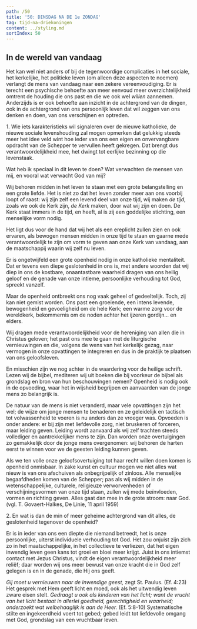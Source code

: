 ```yaml
---
path: /50
title: '50: DINSDAG NA DE 1e ZONDAG'
tag: tijd-na-driekoningen
content: ../styling.md
sortIndex: 50
---
```


## In de wereld van vandaag

Het kan wel niet anders of bij de tegenwoordige complicaties in het sociale, het kerkelijke, het politieke leven (om alleen deze aspecten te noemen) verlangt de mens van vandaag naar een zekere vereenvoudiging. Er is terecht een psychische behoefte aan meer eenvoud meer overzichtelijkheid omtrent de houding die ons past en die we ook wel _willen_ aannemen. Anderzijds is er ook behoefte aan inzicht in de achtergrond van de dingen, ook in de achtergrond van ons persoonlijk leven dat wil zeggen van ons denken en doen, van ons verschijnen en optreden.

1\. Wie iets karakteristieks wil signaleren over de nieuwe katholieke, de nieuwe sociale levenshouding zal mogen opmerken dat gelukkig steeds meer het idee veld wint hoe ieder van ons een eigen en onvervangbare opdracht van de Schepper te vervullen heeft gekregen. Dat brengt dus verantwoordelijkheid mee, het dwingt tot eerlijke bezinning op die levenstaak.

Wat heb ik speciaal in dit leven te doen? Wat verwachten de mensen van mij, en vooral wat verwacht God van mij?

Wij behoren midden in het leven te staan met een grote belangstelling en een grote liefde. Het is niet zo dat het leven zonder meer aan ons voorbij loopt of raast: wij zijn zelf een levend deel van onze tijd, wij maken _de tijd_, zoals we ook de Kerk zijn, _de Kerk_ maken, door wat wij zijn en doen. De Kerk staat immers in de tijd, en heeft, al is zij een goddelijke stichting, een menselijke vorm nodig.

Het ligt dus voor de hand dat wij het als een ereplicht zullen zien en ook ervaren, als bewogen mensen midden in onze tijd te staan en gaarne mede verantwoordelijk te zijn om vorm te geven aan onze Kerk van vandaag, aan de maatschappij waarin wij zelf nu leven.

Er is ongetwijfeld een grote openheid nodig in onze katholieke mentaliteit. Dat er tevens een diepe geslotenheid in ons is, met andere woorden dat wij diep in ons de kostbare, onaantastbare waarheid dragen van ons heilig geloof en de genade van onze intieme, persoonlijke verhouding tot God, spreekt vanzelf.

Maar de openheid ontbreekt ons nog vaak geheel of gedeeltelijk. Toch, zij kan niet gemist worden. Ons past een groeiende, een intens levende, bewogenheid en gevoeligheid om de hele Kerk; een warme zorg voor de wereldkerk, bekommernis om de noden achter het ijzeren gordijn... en elders.

Wij dragen mede verantwoordelijkheid voor de hereniging van allen die in Christus geloven; het past ons mee te gaan met de liturgische vernieuwingen en die, volgens de wens van het kerkelijk gezag, naar vermogen in onze opvattingen te integreren en dus in de praktijk te plaatsen van ons geloofsleven.

En misschien zijn we nog achter in de waardering voor de heilige schrift. Lezen wij de bijbel, mediteren wij uit boeken die bij voorkeur de bijbel als grondslag en bron van hun beschouwingen nemen? Openheid is nodig ook in de opvoeding, waar het in wijsheid begrijpen en aanvaarden van de jonge mens zo belangrijk is.

De natuur van de mens is niet veranderd, maar vele opvattingen zijn het wel; de wijze om jonge mensen te benaderen en ze geleidelijk en tactisch tot volwassenheid te voeren is nu anders dan ze vroeger was. Opvoeden is onder andere: er bij zijn met liefdevolle zorg, niet bruskeren of forceren, maar leiding geven. Leiding wordt aanvaard als wij zelf trachten steeds vollediger en aantrekkelijker mens te zijn. Dan worden onze overtuigingen zo gemakkelijk door de jonge mens overgenomen: wij behoren de harten eerst te winnen voor we de geesten leiding kunnen geven.

Als we ten volle onze geloofsovertuiging tot haar recht willen doen komen is openheid onmisbaar. In zake kunst en cultuur mogen we niet alles wat nieuw is van ons afschuiven als onbegrijpelijk of zinloos. Alle menselijke begaafdheden komen van de Schepper; pas als wij midden in de wetenschappelijke, culturele, religieuze verworvenheden of verschijningsvormen van onze tijd staan, zullen wij mede beïnvloeden, vormen en richting geven. Alles gaat dan mee in de grote stroom: naar God. (vgl. T. Govaert-Halkes, De Linie, 11 april 1959)

2\. En wat is dan de min of meer geheime achtergrond van dit alles, de geslotenheid tegenover de openheid?

Er is in ieder van ons een diepte die niemand betreedt, het is onze persoonlijke, uiterst individuele verhouding tot God. Het zou onjuist zijn zich zo in het maatschappelijke, in het collectieve te verliezen, dat het eigen inwendig leven geen kans tot groei en bloei meer krijgt. Juist in ons intiemst contact met Jezus Christus, vindt de eigen verantwoordelijkheid meer reliëf; daar worden wij ons meer bewust van onze kracht die in God zelf gelegen is en in de genade, die Hij ons geeft.

_Gij moet u vernieuwen naar de inwendige geest,_ zegt St. Paulus. (Ef. 4:23) Het gesprek met Hem geeft licht en moed, ook als het uitwendig leven zware eisen stelt. _Gedraagt u ook als kinderen van het licht; want de vrucht van het licht bestaat in allerlei goedheid, gerechtigheid en waarheid; onderzoekt wat welbehaaglijk is aan de Heer._ (Ef. 5:8-10) Systematische stilte en ingekeerdheid voert tot gebed; gebed leidt tot liefdevolle omgang met God, grondslag van een vruchtbaar leven.
